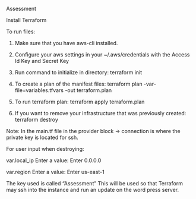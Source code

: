 
Assessment

Install Terraform

To run files:

1. Make sure that you have aws-cli installed.  

2. Configure your aws settings in your ~/.aws/credentials with the Access Id Key and Secret Key 

3. Run command to initialize in directory: 
terraform init 

4. To create a plan of the manifest files:
terraform plan -var-file=variables.tfvars -out terraform.plan

5. To run terraform plan:
terraform apply terraform.plan

6. If you want to remove your infrastructure that was previously created:
terraform destroy

Note: In the main.tf file in the provider block -> connection is where the private key is located for ssh. 

For user input when destroying:

var.local_ip
Enter a value: 
Enter 0.0.0.0

var.region
Enter a value: 
Enter us-east-1

The key used is called “Assessment”
This will be used so that Terraform may ssh into the instance and run an update on the word press server.
